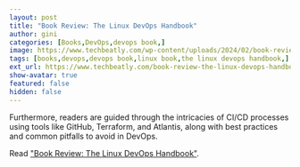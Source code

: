 ```yaml
---
layout: post
title: "Book Review: The Linux DevOps Handbook"
author: gini
categories: [Books,DevOps,devops book,]
image: https://www.techbeatly.com/wp-content/uploads/2024/02/book-review-the-linux-devops-handbook-1024x576.jpg
tags: [books,devops,devops book,linux book,the linux devops handbook,]
ext_url: https://www.techbeatly.com/book-review-the-linux-devops-handbook/
show-avatar: true
featured: false
hidden: false
---
```


Furthermore, readers are guided through the intricacies of CI/CD processes using tools like GitHub, Terraform, and Atlantis, along with best practices and common pitfalls to avoid in DevOps.

Read ["Book Review: The Linux DevOps Handbook"](https://www.techbeatly.com/book-review-the-linux-devops-handbook/).